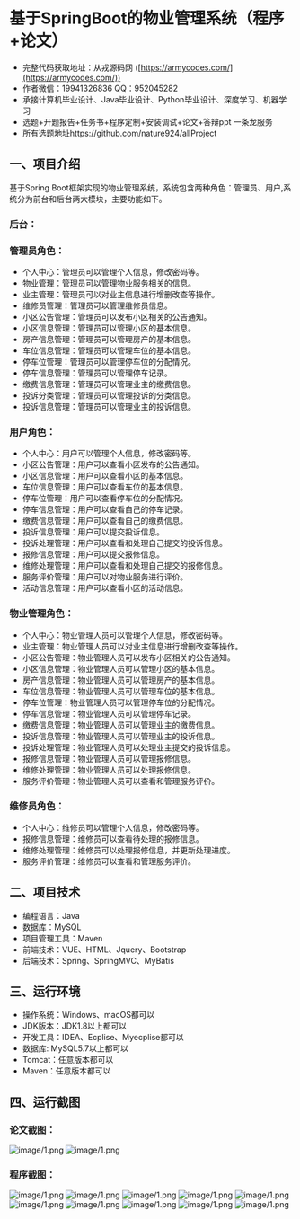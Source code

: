 基于SpringBoot的物业管理系统（程序+论文）
=
- 完整代码获取地址：从戎源码网 ([https://armycodes.com/](https://armycodes.com/))
- 作者微信：19941326836  QQ：952045282 
- 承接计算机毕业设计、Java毕业设计、Python毕业设计、深度学习、机器学习
- 选题+开题报告+任务书+程序定制+安装调试+论文+答辩ppt 一条龙服务
- 所有选题地址https://github.com/nature924/allProject

一、项目介绍
---
基于Spring Boot框架实现的物业管理系统，系统包含两种角色：管理员、用户,系统分为前台和后台两大模块，主要功能如下。


### 后台：
### 管理员角色：
- 个人中心：管理员可以管理个人信息，修改密码等。
- 物业管理：管理员可以管理物业服务相关的信息。
- 业主管理：管理员可以对业主信息进行增删改查等操作。
- 维修员管理：管理员可以管理维修员信息。
- 小区公告管理：管理员可以发布小区相关的公告通知。
- 小区信息管理：管理员可以管理小区的基本信息。
- 房产信息管理：管理员可以管理房产的基本信息。
- 车位信息管理：管理员可以管理车位的基本信息。
- 停车位管理：管理员可以管理停车位的分配情况。
- 停车信息管理：管理员可以管理停车记录。
- 缴费信息管理：管理员可以管理业主的缴费信息。
- 投诉分类管理：管理员可以管理投诉的分类信息。
- 投诉信息管理：管理员可以管理业主的投诉信息。

### 用户角色：
- 个人中心：用户可以管理个人信息，修改密码等。
- 小区公告管理：用户可以查看小区发布的公告通知。
- 小区信息管理：用户可以查看小区的基本信息。
- 车位信息管理：用户可以查看车位的基本信息。
- 停车位管理：用户可以查看停车位的分配情况。
- 停车信息管理：用户可以查看自己的停车记录。
- 缴费信息管理：用户可以查看自己的缴费信息。
- 投诉信息管理：用户可以提交投诉信息。
- 投诉处理管理：用户可以查看和处理自己提交的投诉信息。
- 报修信息管理：用户可以提交报修信息。
- 维修处理管理：用户可以查看和处理自己提交的报修信息。
- 服务评价管理：用户可以对物业服务进行评价。
- 活动信息管理：用户可以查看小区的活动信息。

### 物业管理角色：
- 个人中心：物业管理人员可以管理个人信息，修改密码等。
- 业主管理：物业管理人员可以对业主信息进行增删改查等操作。
- 小区公告管理：物业管理人员可以发布小区相关的公告通知。
- 小区信息管理：物业管理人员可以管理小区的基本信息。
- 房产信息管理：物业管理人员可以管理房产的基本信息。
- 车位信息管理：物业管理人员可以管理车位的基本信息。
- 停车位管理：物业管理人员可以管理停车位的分配情况。
- 停车信息管理：物业管理人员可以管理停车记录。
- 缴费信息管理：物业管理人员可以管理业主的缴费信息。
- 投诉信息管理：物业管理人员可以管理业主的投诉信息。
- 投诉处理管理：物业管理人员可以处理业主提交的投诉信息。
- 报修信息管理：物业管理人员可以管理报修信息。
- 维修处理管理：物业管理人员可以处理报修信息。
- 服务评价管理：物业管理人员可以查看和管理服务评价。

### 维修员角色：
- 个人中心：维修员可以管理个人信息，修改密码等。
- 报修信息管理：维修员可以查看待处理的报修信息。
- 维修处理管理：维修员可以处理报修信息，并更新处理进度。
- 服务评价管理：维修员可以查看和管理服务评价。



二、项目技术
---
- 编程语言：Java
- 数据库：MySQL
- 项目管理工具：Maven
- 前端技术：VUE、HTML、Jquery、Bootstrap
- 后端技术：Spring、SpringMVC、MyBatis

三、运行环境
---
- 操作系统：Windows、macOS都可以
- JDK版本：JDK1.8以上都可以
- 开发工具：IDEA、Ecplise、Myecplise都可以
- 数据库: MySQL5.7以上都可以
- Tomcat：任意版本都可以
- Maven：任意版本都可以

四、运行截图
---
### 论文截图：
![image/1.png](limage/1.png)
![image/1.png](limage/2.png)

### 程序截图：
![image/1.png](image/1.png)
![image/1.png](image/2.png)
![image/1.png](image/3.png)
![image/1.png](image/4.png)
![image/1.png](image/5.png)
![image/1.png](image/6.png)
![image/1.png](image/7.png)
![image/1.png](image/8.png)
![image/1.png](image/9.png)
![image/1.png](image/10.png)

